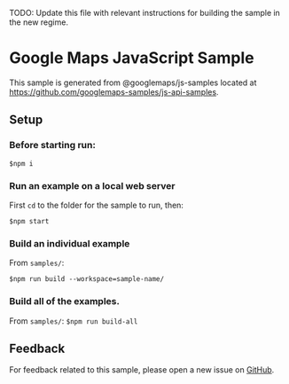 TODO: Update this file with relevant instructions for building the sample
in the new regime.


# Google Maps JavaScript Sample

This sample is generated from @googlemaps/js-samples located at
https://github.com/googlemaps-samples/js-api-samples.

## Setup

### Before starting run:

`$npm i`

### Run an example on a local web server

First `cd` to the folder for the sample to run, then:

`$npm start`

### Build an individual example

From `samples/`:

`$npm run build --workspace=sample-name/`

### Build all of the examples.

From `samples/`:
`$npm run build-all`

## Feedback

For feedback related to this sample, please open a new issue on
[GitHub](https://github.com/googlemaps-samples/js-api-samples/issues).

